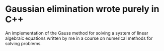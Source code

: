 # Gaussian elimination wrote purely in C++
An implementation of the Gauss method for solving a system of linear algebraic equations written by me in a course on numerical methods for solving problems.
